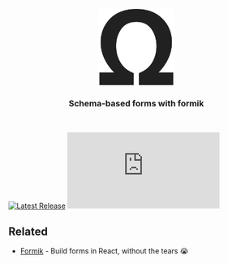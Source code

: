 <p align="center">
  <img src="docs/public/ohm-form.svg" width="150" alt="ohm=form" />
</p>

<h3 align="center">
  Schema-based forms with formik
</h3>

<br>

[![Latest Release](https://img.shields.io/npm/v/ohm-form-formik.svg)](https://www.npmjs.com/package/ohm-form-formik)
[![gzip size](https://img.badgesize.io/https://unpkg.com/ohm-form-formik@latest/dist/ohm-form-formik.cjs.production.min.js?compression=gzip)](https://unpkg.com/ohm-form-formik@latest/dist/ohm-form-formik.cjs.production.min.js)

## Related

- [Formik](https://github.com/formium/formik) - Build forms in React, without the tears 😭
